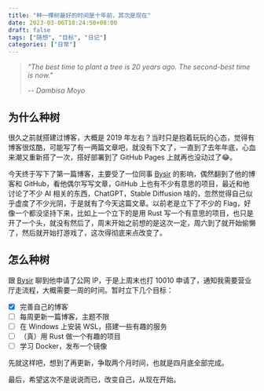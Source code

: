 ```yaml
---
title: "种一棵树最好的时间是十年前，其次是现在"
date: 2023-03-06T18:24:50+08:00
draft: false
tags: ["随想", "目标", "日记"]
categories: ["日常"]
---
```


> *"The best time to plant a tree is 20 years ago. The second-best time is now."*
>
> *-- Dambisa Moyo*

## 为什么种树
很久之前就搭建过博客，大概是 2019 年左右？当时只是抱着玩玩的心态，觉得有博客很炫酷，可能写了有一两篇文章吧，就没有下文了，一直到了去年年底，心血来潮又重新搭了一次，搭好部署到了 GitHub Pages 上就再也没动过了😂。

今天终于写下了第一篇博客，主要受了一位同事 [Bysir](https://blog.bysir.top/) 的影响，偶然翻到了他的博客和 GitHub，看他偶尔写写文章，GitHub 上也有不少有意思的项目，最近和他讨论了不少 AI 相关的东西，ChatGPT，Stable Diffusion 啥的，忽然觉得自己似乎虚度了不少光阴，于是就有了今天这篇文章。以前老是立下了不少的 Flag，好像一个都没坚持下来，比如上一个立下的是用 Rust 写一个有意思的项目，也只是开了一个头，就没有然后了，周末开始之前想的是这次一定，周六到了就开始偷懒了，然后就开始打游戏了，这次得彻底来点改变了。

## 怎么种树
跟 [Bysir](https://blog.bysir.top/) 聊到他申请了公网 IP，于是上周末也打 10010 申请了，通知我需要营业厅走流程，大概需要一周的时间。暂时立下几个目标：

- [x] 完善自己的博客
- [ ] 每周更新一篇博客，主题不限  
- [ ] 在 Windows 上安装 WSL，搭建一些有趣的服务  
- [ ] （真）用 Rust 做一个有趣的项目  
- [ ] 学习 Docker，发布一个镜像

先就这样吧，想到了再更新，争取两个月时间，也就是四月底全部完成。

最后，希望这次不是说说而已，改变自己，从现在开始。